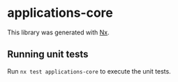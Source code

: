 # applications-core

This library was generated with [Nx](https://nx.dev).

## Running unit tests

Run `nx test applications-core` to execute the unit tests.
